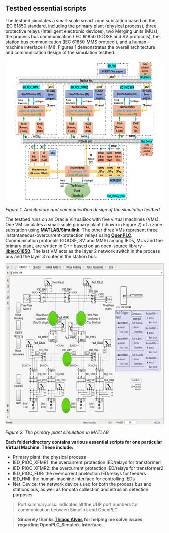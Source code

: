 ## Testbed essential scripts

The testbed simulates a small-scale smart zone substation based on the IEC 61850 standard, including the primary plant (physical process), three protective relays (Intelligent electronic devices), two Merging units (MUs), the process bus communication (IEC 61850 GOOSE and SV protocols), the station bus communication (IEC 61850 MMS protocol), and a human-machine interface (HMI). Figures 1 demonstrates the overall architecture and communication design of the simulation testbed.

<img src="Testbed design.jpg" alt="" width="800" height="450" />

*Figure 1. Architecture and communication design of the simulation testbed*

The testbed runs on an Oracle VirtualBox with five virtual machines (VMs). One VM simulates a small-scale primary plant (shown in Figure 2) of a zone substation using [**MATLAB/Simulink**](https://www.mathworks.com/products/simulink). The other three VMs represent three instantaneous-overcurrent-protection relays using [**OpenPLC**](https://www.openplcproject.com). Communication protocols (GOOSE, SV and MMS) among IEDs, MUs and the primary plant, are written in C++ based on an open-source library - [**libiec61850**](http://libiec61850.com). The last VM acts as the layer 2 network switch in the process bus and the layer 3 router in the station bus.

<img src="PrimaryPlant.jpg" alt="" width="800" height="510" />

*Figure 2. The primary plant simulation in MATLAB*

**Each folder/directory contains various essential scripts for one particular Virtual Machine. These include:**
- Primary plant: the physical process
- IED_PIOC_XFMR1: the overcurrent protection IED/relays for transformer1
- IED_PIOC_XFMR2: the overcurrent protection IED/relays for transformer2
- IED_PIOC_FDR: the overcurrent protection IED/relays for feeders
- IED_HMI: the human-machine interface for controlling IEDs
- Net_Device: the network device used for both the process bus and stations bus, as well as for data collection and intrusion detection purposes

> Port summary.xlsx: indicates all the UDP port numbers for communication between Simulink and OpenPLC

> **Sincerely thanks [Thiago Alves](https://github.com/thiagoralves) for helping me solve issues regarding OpenPLC_Simulink-Interface.**
